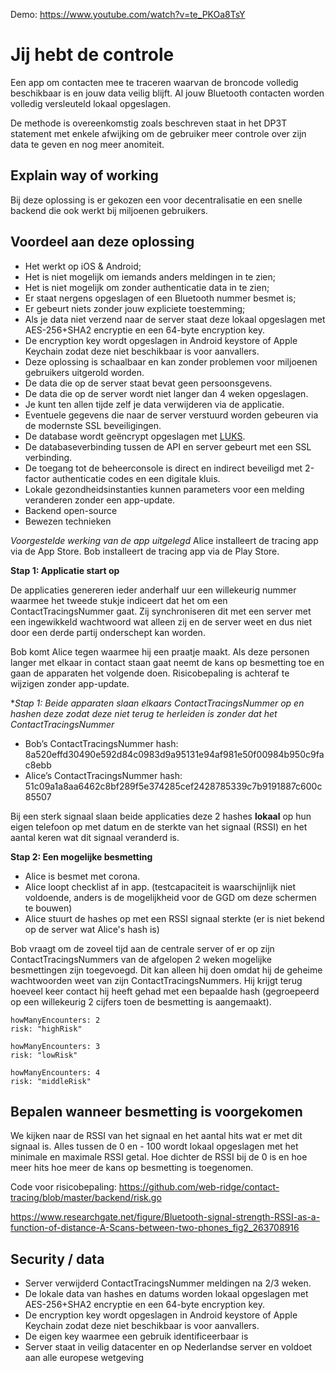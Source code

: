 Demo: https://www.youtube.com/watch?v=te_PKOa8TsY

# Jij hebt de controle

Een app om contacten mee te traceren waarvan de broncode volledig beschikbaar is en jouw data veilig blijft. Al jouw Bluetooth contacten worden volledig versleuteld lokaal opgeslagen.

De methode is overeenkomstig zoals beschreven staat in het DP3T statement met enkele afwijking om de gebruiker meer controle over zijn data te geven en nog meer anomiteit.

## Explain way of working

Bij deze oplossing is er gekozen een voor decentralisatie en een snelle backend die ook werkt bij miljoenen gebruikers.

## Voordeel aan deze oplossing

- Het werkt op iOS & Android;
- Het is niet mogelijk om iemands anders meldingen in te zien;
- Het is niet mogelijk om zonder authenticatie data in te zien;
- Er staat nergens opgeslagen of een Bluetooth nummer besmet is;
- Er gebeurt niets zonder jouw expliciete toestemming;
- Als je data niet verzend naar de server staat deze lokaal opgeslagen met AES-256+SHA2 encryptie en een 64-byte encryption key.
- De encryption key wordt opgeslagen in Android keystore of Apple Keychain zodat deze niet beschikbaar is voor aanvallers.
- Deze oplossing is schaalbaar en kan zonder problemen voor miljoenen gebruikers uitgerold worden.
- De data die op de server staat bevat geen persoonsgevens.
- De data die op de server wordt niet langer dan 4 weken opgeslagen.
- Je kunt ten allen tijde zelf je data verwijderen via de applicatie.
- Eventuele gegevens die naar de server verstuurd worden gebeuren via de modernste SSL beveiligingen.
- De database wordt geëncrypt opgeslagen met <a href="https://en.wikipedia.org/wiki/Linux_Unified_Key_Setup">LUKS</a>.
- De databaseverbinding tussen de API en server gebeurt met een SSL verbinding.
- De toegang tot de beheerconsole is direct en indirect beveiligd met 2-factor authenticatie codes en een digitale kluis.
- Lokale gezondheidsinstanties kunnen parameters voor een melding veranderen zonder een app-update.
- Backend open-source
- Bewezen technieken

_Voorgestelde werking van de app uitgelegd_
Alice installeert de tracing app via de App Store.
Bob installeert de tracing app via de Play Store.

**Stap 1: Applicatie start op**

De applicaties genereren ieder anderhalf uur een willekeurig nummer waarmee het tweede stukje indiceert dat het om een ContactTracingsNummer gaat. Zij synchroniseren dit met een server met een ingewikkeld wachtwoord wat alleen zij en de server weet en dus niet door een derde partij onderschept kan worden.

Bob komt Alice tegen waarmee hij een praatje maakt. Als deze personen langer met elkaar in contact staan gaat neemt de kans op besmetting toe en gaan de apparaten het volgende doen. Risicobepaling is achteraf te wijzigen zonder app-update.

\*_Stap 1: Beide apparaten slaan elkaars ContactTracingsNummer op en hashen deze zodat deze niet terug te herleiden is zonder dat het ContactTracingsNummer_

- Bob’s ContactTracingsNummer hash: 8a520effd30490e592d84c0983d9a95131e94af981e50f00984b950c9fac8ebb
- Alice’s ContactTracingsNummer hash: 51c09a1a8aa6462c8bf289f5e374285cef2428785339c7b9191887c600c85507

Bij een sterk signaal slaan beide applicaties deze 2 hashes **lokaal** op hun eigen telefoon op met datum en de sterkte van het signaal (RSSI) en het aantal keren wat dit signaal veranderd is.

**Stap 2: Een mogelijke besmetting**

- Alice is besmet met corona.
- Alice loopt checklist af in app. (testcapaciteit is waarschijnlijk niet voldoende, anders is de mogelijkheid voor de GGD om deze schermen te bouwen)
- Alice stuurt de hashes op met een RSSI signaal sterkte (er is niet bekend op de server wat Alice's hash is)

Bob vraagt om de zoveel tijd aan de centrale server of er op zijn ContactTracingsNummers van de afgelopen 2 weken mogelijke besmettingen zijn toegevoegd. Dit kan alleen hij doen omdat hij de geheime wachtwoorden weet van zijn ContactTracingsNummers.
Hij krijgt terug hoeveel keer contact hij heeft gehad met een bepaalde hash (gegroepeerd op een willekeurig 2 cijfers toen de besmetting is aangemaakt).

```
howManyEncounters: 2
risk: "highRisk"

howManyEncounters: 3
risk: "lowRisk"

howManyEncounters: 4
risk: "middleRisk"
```

## Bepalen wanneer besmetting is voorgekomen

We kijken naar de RSSI van het signaal en het aantal hits wat er met dit signaal is. Alles tussen de 0 en - 100 wordt lokaal opgeslagen met het minimale en maximale RSSI getal. Hoe dichter de RSSI bij de 0 is en hoe meer hits hoe meer de kans op besmetting is toegenomen.

Code voor risicobepaling: https://github.com/web-ridge/contact-tracing/blob/master/backend/risk.go

https://www.researchgate.net/figure/Bluetooth-signal-strength-RSSI-as-a-function-of-distance-A-Scans-between-two-phones_fig2_263708916

## Security / data

- Server verwijderd ContactTracingsNummer meldingen na 2/3 weken.
- De lokale data van hashes en datums worden lokaal opgeslagen met AES-256+SHA2 encryptie en een 64-byte encryption key.
- De encryption key wordt opgeslagen in Android keystore of Apple Keychain zodat deze niet beschikbaar is voor aanvallers.
- De eigen key waarmee een gebruik identificeerbaar is
- Server staat in veilig datacenter en op Nederlandse server en voldoet aan alle europese wetgeving

